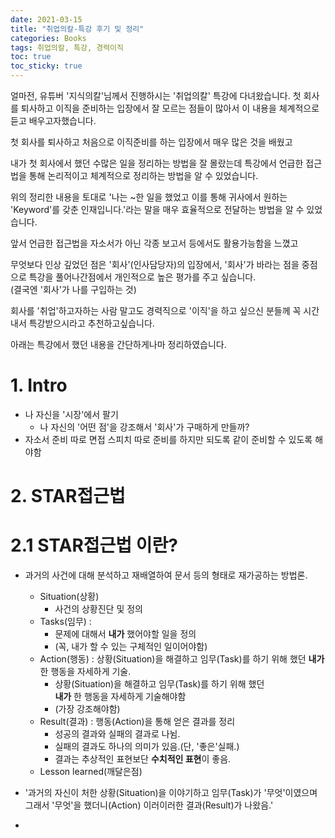 ```yaml
---
date: 2021-03-15
title: "취업의칼-특강 후기 및 정리"
categories: Books
tags: 취업의칼, 특강, 경력이직
toc: true  
toc_sticky: true 
---
```


얼마전, 유튜버 '지식의칼'님께서 진행하시는 '취업의칼' 특강에 다녀왔습니다. 첫 회사를 퇴사하고 이직을 준비하는 입장에서 
잘 모르는 점들이 많아서 이 내용을 체계적으로 듣고 배우고자했습니다.    

첫 회사를 퇴사하고 처음으로 이직준비를 하는 입장에서 매우 많은 것을 배웠고    

내가 첫 회사에서 했던 수많은 일을 정리하는 방법을 잘 몰랐는데 특강에서 언급한 접근법을 통해 논리적이고 체계적으로 정리하는 방법을 알 수 있었습니다.   

위의 정리한 내용을 토대로 '나는 ~한 일을 했었고 이를 통해 귀사에서 원하는 'Keyword'를 갖춘 인재입니다.'라는 말을 매우 효율적으로 전달하는 방법을 알 수 있었습니다.    

앞서 언급한 접근법을 자소서가 아닌 각종 보고서 등에서도 활용가능함을 느꼈고    

무엇보다 인상 깊었던 점은 '회사'(인사담당자)의 입장에서, '회사'가 바라는 점을 중점으로 특강을 풀어나간점에서 개인적으로 높은 평가를 주고 싶습니다.    
(결국엔 '회사'가 나를 구입하는 것)    

회사를 '취업'하고자하는 사람 말고도 경력직으로 '이직'을 하고 싶으신 분들께 꼭 시간내서 특강받으시라고 추천하고싶습니다.

아래는 특강에서 했던 내용을 간단하게나마 정리하였습니다.    

# 1. Intro
* 나 자신을 '시장'에서 팔기
    * 나 자신의 '어떤 점'을 강조해서 '회사'가 구매하게 만들까?
* 자소서 준비 따로 면접 스피치 따로 준비를 하지만 되도록 같이 준비할 수 있도록 해야함

# 2. STAR접근법
# 2.1 STAR접근법 이란?
* 과거의 사건에 대해 분석하고 재배열하여 문서 등의 형태로 재가공하는 방법론.
    * Situation(상황)
        * 사건의 상황진단 및 정의
    * Tasks(임무) : 
        * 문제에 대해서 **내가** 했어야할 일을 정의
        * (꼭, 내가 할 수 있는 구체적인 일이어야함)
    * Action(행동) : 상황(Situation)을 해결하고 임무(Task)를 하기 위해 했던 **내가** 한 행동을 자세하게 기술.
        * 상황(Situation)을 해결하고 임무(Task)를 하기 위해 했던    
          **내가** 한 행동을 자세하게 기술해야함
        * (가장 강조해야함)
    * Result(결과) : 행동(Action)을 통해 얻은 결과를 정리
        * 성공의 결과와 실패의 결과로 나뉨.
        * 실패의 결과도 하나의 의미가 있음.(단, '좋은'실패.)
        * 결과는 추상적인 표현보단 **수치적인 표현**이 좋음.
    * Lesson learned(깨달은점)

* '과거의 자신이 처한 상황(Situation)을 이야기하고 임무(Task)가 '무엇'이였으며    
  그래서 '무엇'을 했더니(Action) 이러이러한 결과(Result)가 나왔음.'
* 
